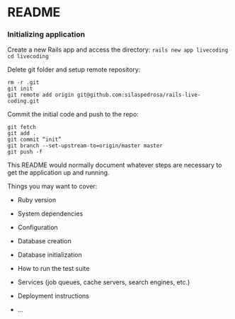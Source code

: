 # README

### Initializing application

Create a new Rails app and access the directory:
`rails new app livecoding`
`cd livecoding`

Delete git folder and setup remote repository:
```
rm -r .git
git init
git remote add origin git@github.com:silaspedrosa/rails-live-coding.git
```

Commit the initial code and push to the repo:
```
git fetch
git add .
git commit “init”
git branch --set-upstream-to=origin/master master
git push -f
```

This README would normally document whatever steps are necessary to get the
application up and running.

Things you may want to cover:

* Ruby version

* System dependencies

* Configuration

* Database creation

* Database initialization

* How to run the test suite

* Services (job queues, cache servers, search engines, etc.)

* Deployment instructions

* ...
